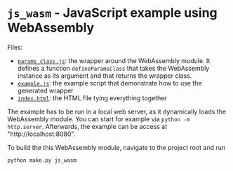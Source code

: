 # `js_wasm` - JavaScript example using WebAssembly

Files:

- [`params_class.js`](params_class.js): the wrapper around the WebAssembly module. It defines a
  function `defineParamsClass` that takes the WebAssembly instance as its
  argument and that returns the wrapper class. 
- [`example.js`](example.js): the example script that demonstrate how to use the
  generated wrapper
- [`index.html`](index.html): the HTML file tying everything together

The example has to be run in a local web server, as it dynamically loads the
WebAssembly module. You can  start for example via `python -m http.server`.
Afterwards, the example can be access at "http://localhost:8080". 

To build the  this WebAssembly module, navigate to the project root and run

```bash
python make.py js_wasm
```
